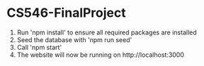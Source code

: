 # CS546-FinalProject

1. Run 'npm install' to ensure all required packages are installed
2. Seed the database with 'npm run seed'
3. Call 'npm start'
4. The website will now be running on http://localhost:3000
